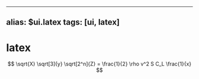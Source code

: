 

---
alias: $ui.latex
tags: [ui, latex]
---
# latex

$$
\sqrt{X}
\sqrt[3]{y}
\sqrt[2^n]{Z}
=  \frac{1}{2} \rho v^2 S C_L
\frac{1}{x}
$$